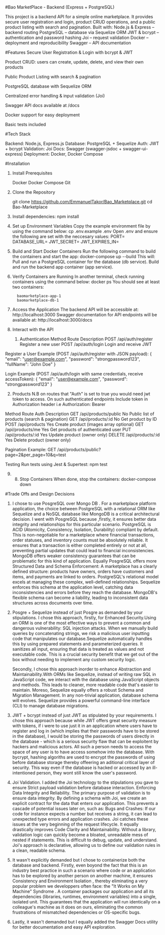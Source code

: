 #Bao MarketPlace - Backend (Express + PostgreSQL)

This project is a backend API for a simple online marketplace. It provides secure user registration and login, product CRUD operations, and a public product listing with search and pagination.
Built with:
Node.js & Express – backend routing
PostgreSQL – database via Sequelize ORM
JWT & bcrypt – authentication and password hashing
Joi – request validation
Docker – deployment and reproducibility
Swagger – API documentation



#Features
   Secure User Registration & Login with bcrypt & JWT

   Product CRUD: users can create, update, delete, and view their own products

   Public Product Listing with search & pagination

   PostgreSQL database with Sequelize ORM

   Centralized error handling & input validation (Joi)

   Swagger API docs available at /docs

   Docker support for easy deployment

   Basic tests included



#Tech Stack


Backend: Node.js, Express.js
Database: PostgreSQL + Sequelize
Auth: JWT + bcrypt
Validation: Joi
Docs: Swagger (swagger-jsdoc + swagger-ui-express)
Deployment: Docker, Docker Compose

#Installation

1. Install Prerequisites

      Docker
      Docker Compose
      Git

2. Clone the Repository

      git clone https://github.com/EmmanuelTakor/Bao_Marketplace.git
      cd Bao-Marketplace

3. Install dependencies:
      npm install

4. Set up Environment Variables
      Copy the example environment file by using the command below:
      cp .env.example .env
      Open .env and ensure the following are set with the neccesary values:
         PORT=
         DATABASE_URL=
         JWT_SECRET=
         JWT_EXPIRES_IN=

5. Build and Start Docker Containers
      Run the following command to build the containers and start the app:
         docker-compose up --build
         This will:
            Pull and run a PostgreSQL container for the database (db service).
            Build and run the backend app container (app service).
6. Verify Containers are Running
      In another terminal, check running containers using the command below:
      docker ps
      You should see at least two containers:

         baomarketplace-app-1
         baomarketplace-db-1

7. Access the Application
The backend API will be accessible at:
   http://localhost:3000
Swagger documentation for API endpoints will be available at:
   http://localhost:3000/docs

8. Interact with the API


   1. Authentication
Method	                           Route	                                                                     Description
POST	                           /api/auth/register	                                                   Register a new user
POST	                           /api/auth/login	                                                      Login and receive JWT

Register a User Example (POST /api/auth/register with JSON payload):
{
  "email": "user@example.com",
  "password": "strongpassword123",
  "fullName": "John Doe"
}

Login Example (POST /api/auth/login with same credentials, receive accessToken):
{
  "email": "user@example.com",
  "password": "strongpassword123"
}

   2. Products
N.B on routes that "Auth" is set to true you would need jwt token to access. On such authenticated endpoints
Include token in Authorization header i.e Authorization: Bearer <accessToken>

Method	                        Route	                            Auth	                                       Description
GET	                   /api/products/public	                     No	                        Public list of products (search & pagination)
GET	                   /api/products/:id	                        No	                        Get product by ID
POST	                   /api/products	                              Yes	                     Create product (images array optional)
GET	                   /api/products/me	                           Yes	                     Get products of authenticated user
PUT	                   /api/products/:id	                        Yes	                     Update product (owner only)
DELETE	               /api/products/:id	                           Yes	                     Delete product (owner only)



Pagination Example:
   GET /api/products/public?page=2&per_page=10&q=test

Testing
   Run tests using Jest & Supertest:
      npm test

9. 8. Stop Containers
   When done, stop the containers:
      docker-compose down


#Trade Offs and Design Decisions

1. I chose to use PosgreSQL over Mongo DB . 
      For a marketplace platform application, the choice between PostgreSQL with a relational ORM like Sequelize and a NoSQL database like MongoDB is a critical architectural decision. I went with PosgreSQL because ,firstly, it ensures better data integrity and relationships for this particular scenario. PostgreSQL is ACID (Atomicity, Consistency, Isolation, Durability) compliant by default. This is non-negotiable for a marketplace where financial transactions, order statuses, and inventory counts must be absolutely reliable. It ensures that a transaction is either completed entirely or not at all, preventing partial updates that could lead to financial inconsistencies. MongoDB offers weaker consistency guarantees that can be problematic for this kind of application. Equally PosgreSQL offers more Structured Data and Schema Enforcement: A marketplace has a clearly defined structure: products have owners, orders have customers and items, and payments are linked to orders. PostgreSQL's relational model excels at managing these complex, well-defined relationships. Sequelize enforces this schema at the application level, catching data inconsistencies and errors before they reach the database. MongoDB's flexible schema can become a liability, leading to inconsistent data structures across documents over time.

2. Posgre + Sequelize instead of just Posgre as demanded by your stipulations.
      I chose this approach, 
      firstly, for Enhanced Security.Using an ORM is one of the most effective ways to prevent a common and dangerous vulnerability: SQL injection attacks. When we manually build queries by concatenating strings, we risk a malicious user inputting code that manipulates our database.Sequelize automatically handles this by using prepared statements and parameterized queries. It sanitizes all input, ensuring that data is treated as values and not executable code. This is a crucial security benefit that we get out of the box without needing to implement any custom security logic.
      
      Secondly, I chose this approach inorder to enhance Abstraction and Maintainability.With ORMs like Sequelize, instead of writing raw SQL in JavaScript code, we interact with the database using JavaScript objects and methods. This leads to cleaner, more readable code that's easier to maintain. Moreso, Sequelize equally offers a robust Schema and Migration Management. In any non-trivial application, database schema will evolves. Sequelize provides a powerful command-line interface (CLI) to manage database migrations. 

3. JWT + bcrypt instead of just JWT as stipulated by your requirements.
      I chose this approach because while JWT offers great security measure with tokens, if i were to use just it in an application where users have to register and log in (which implies that their passwords have to be stored in the database), I would be storing the passwords of users directly in the database - which is a serious security flaw that can be exploitent by hackers and malicious actors. All such a person needs to access the space of any user is to have access somehow into the database. With bycrypt, hashing algoriths are used to encrypt the passwords of using before database storage thereby offeering an aditional critical layer of security. This way even if the database is hacked or accessed by an ill-intentioned person, they wont still know the user's password.



4. Joi Validation. I added the Joi technology to the stipulations you gave to ensure Strict payload validation before database interaction. Enforcing Data Integrity and Reliability. The primary purpose of validation is to ensure data integrity. By defining a schema with Joi, we create an explicit contract for the data that enters our application. This prevents a cascade of potential issues later on, such as: Bugs and Crashes: If our code for instance expects a number but receives a string, it can lead to unexpected type errors and application crashes. Joi catches these issues at the very beginning of the request lifecycle. It equally drastically improves Code Clarity and Maintainability. Without a library, validation logic can quickly become a bloated, unreadable mess of nested if statements. This is difficult to debug, update, and understand. Joi's approach is declarative, allowing us to define our validation rules in a clean, readable schema.

5. It wasn't explicitly demanded but I chose to containerize both the database and backend. Firstly, even boyond the fact that this is an industry best practice in such a scenario where code or an application has to be explored by another person on another machine, it ensures Consistency and Environment Isolation , thereby eliminating a very popular problem we developpers often face: the "It Works on My Machine" Syndrome . A container packages our application and all its dependencies (libraries, runtimes, environment variables) into a single, isolated unit. This guarantees that the application will run identically on a colleague's machine as it does on ours, eliminating the common frustrations of mismatched dependencies or OS-specific bugs.

6. Lastly, it wasn't demanded but I equally added the Swagger Docs utility for better documentation and easy API exploration.